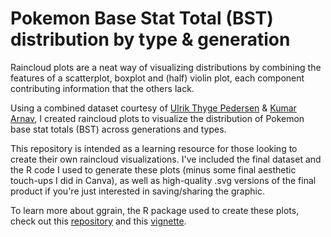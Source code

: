 # Pokemon Base Stat Total (BST) distribution by type & generation

Raincloud plots are a neat way of visualizing distributions by combining the features of a scatterplot, boxplot and (half) violin plot, each component contributing information that the others lack. 

Using a combined dataset courtesy of [Ulrik Thyge Pedersen](https://www.kaggle.com/datasets/ulrikthygepedersen/pokemon-stats) & [Kumar Arnav](https://www.kaggle.com/datasets/arnavvvvv/pokemon-pokedex), I created raincloud plots to visualize the distribution of Pokemon base stat totals (BST) across generations and types.

This repository is intended as a learning resource for those looking to create their own raincloud visualizations. I've included the final dataset and the R code I used to generate these plots (minus some final aesthetic touch-ups I did in Canva), as well as high-quality .svg versions of the final product if you're just interested in saving/sharing the graphic. 

To learn more about ggrain, the R package used to create these plots, check out this [repository](https://github.com/njudd/ggrain) and this [vignette](https://cran.r-project.org/web/packages/ggrain/vignettes/ggrain.html).
